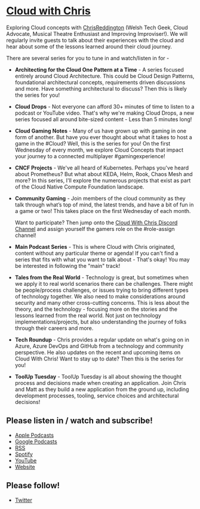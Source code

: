 # [Cloud with Chris](https://www.cloudwithchris.com)

Exploring Cloud concepts with [ChrisReddington](https://github.com/chrisreddington) (Welsh Tech Geek, Cloud Advocate, Musical Theatre Enthusiast and Improving Improviser!). We will regularly invite guests to talk about their experiences with the cloud and hear about some of the lessons learned around their cloud journey.

There are several series for you to tune in and watch/listen in for -

* **Architecting for the Cloud One Pattern at a Time** - A series focused entirely around Cloud Architecture. This could be Cloud Design Patterns, foundational architectural concepts, requirements driven discussions and more. Have something architectural to discuss? Then this is likely the series for you!
* **Cloud Drops** - Not everyone can afford 30+ minutes of time to listen to a podcast or YouTube video. That's why we're making Cloud Drops, a new series focused all around bite-sized content - Less than 5 minutes long!
* **Cloud Gaming Notes** - Many of us have grown up with gaming in one form of another. But have you ever thought about what it takes to host a game in the #Cloud​? Well, this is the series for you! On the first Wednesday of every month, we explore Cloud Concepts that impact your journey to a connected multiplayer #gaming​ experience!
* **CNCF Projects** - We've all heard of Kubernetes. Perhaps you've heard about Prometheus? But what about KEDA, Helm, Rook, Chaos Mesh and more? In this series, I'll explore the numerous projects that exist as part of the Cloud Native Compute Foundation landscape.
* **Community Gaming** - Join members of the cloud community as they talk through what’s top of mind, the latest trends, and have a bit of fun in a game or two! This takes place on the first Wednesday of each month.

  Want to participate? Then jump onto the [Cloud With Chris Discord Channel](https://discord.gg/9FJctHP9Zv) and assign yourself the gamers role on the #role-assign channel!
* **Main Podcast Series** - This is where Cloud with Chris originated, content without any particular theme or agenda! If you can't find a series that fits with what you want to talk about - That's okay! You may be interested in following the "main" track!
* **Tales from the Real World** - Technology is great, but sometimes when we apply it to real world scenarios there can be challenges. There might be people/process challenges, or issues trying to bring different types of technology together. We also need to make considerations around security and many other cross-cutting concerns. This is less about the theory, and the technology - focusing more on the stories and the lessons learned from the real world. Not just on technology implementations/projects, but also understanding the journey of folks through their careers and more.
* **Tech Roundup** - Chris provides a regular update on what's going on in Azure, Azure DevOps and GitHub from a technology and community perspective. He also updates on the recent and upcoming items on Cloud With Chris! Want to stay up to date? Then this is the series for you!
* **ToolUp Tuesday** - ToolUp Tuesday is all about showing the thought process and decisions made when creating an application. Join Chris and Matt as they build a new application from the ground up, including development processes, tooling, service choices and architectural decisions!

## Please listen in / watch and subscribe!
* [Apple Podcasts](https://podcasts.apple.com/gb/podcast/cloud-with-chris/id1499633784)
* [Google Podcasts](https://podcasts.google.com/feed/aHR0cHM6Ly93d3cuY2xvdWR3aXRoY2hyaXMuY29tL2VwaXNvZGUvaW5kZXgueG1s?sa=X&ved=0CAMQ4aUDahcKEwiwsr2N1ePtAhUAAAAAHQAAAAAQBA)
* [RSS](https://www.cloudwithchris.com/episode/index.xml)
* [Spotify](https://open.spotify.com/show/3oBrdKm5grzl58GBiV0j2y)
* [YouTube](https://www.youtube.com/c/CloudWithChris)
* [Website](https://www.cloudwithchris.com)

## Please follow!
* [Twitter](https://www.twitter.com/reddobowen)
